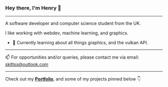 ### Hey there, I'm Henry 👋
---
A software developer and computer science student from the UK.

I like working with webdev, machine learning, and graphics. 

- 🌱 Currently learning about all things graphics, and the vulkan API.

---
📫 For opportunities and/or queries, please contact me via email: skittss@outlook.com

---
Check out my <b>[Portfolio](https://skittss.github.io/PortfolioWebsite)</b>, and some of my projects pinned below 👇


